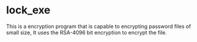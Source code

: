 # lock_exe
This is a encryption program that is capable to encrypting password files of small size, It uses the RSA-4096 bit encryption to encrypt the file.
